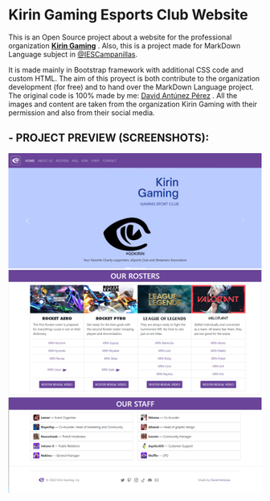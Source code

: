 # Kirin Gaming Esports Club Website
This is an Open Source project about a website for the professional organization [**Kirin Gaming**](https://twitter.com/KirinGamingClub) .
Also, this is a project made for MarkDown Language subject in [@IESCampanillas](https://github.com/IESCampanillas).

It is made mainly in Bootstrap framework with additional CSS code and custom HTML.
The aim of this proyect is both contribute to the organization development (for free) and to hand over the MarkDown Language project.
The original code is 100% made by me: [David Antúnez Pérez](https://github.com/DavidAntunezPerez) .
All the images and content are taken from the organization Kirin Gaming with their permission and also from their social media.

## - PROJECT PREVIEW (SCREENSHOTS):
![image](./images/screenshots/ss1.png)
![image](./images/screenshots/ss2.png)
![image](./images/screenshots/ss3.png)
